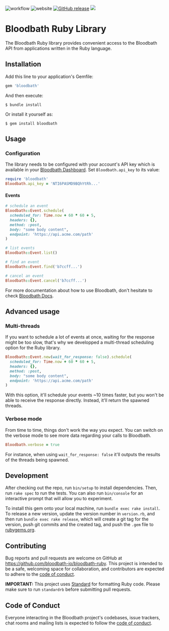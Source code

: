 ![workflow](https://github.com/bloodbath-io/bloodbath-ruby/actions/workflows/main.yml/badge.svg)
![website](https://img.shields.io/website.svg?down_color=red&down_message=down&up_color=purple&up_message=up&url=http%3A%2F%2Fbloodbath.io)
[![GitHub release](https://img.shields.io/github/release/bloodbath-io/bloodbath-ruby.svg)](https://github.com/bloodbath-io/bloodbath-ruby/releases/)
![](https://ruby-gem-downloads-badge.herokuapp.com/bloodbath?type=total)

# Bloodbath Ruby Library

The Bloodbath Ruby library provides convenient access to the Bloodbath API from applications written in the Ruby language.

## Installation

Add this line to your application's Gemfile:

```ruby
gem 'bloodbath'
```

And then execute:

    $ bundle install

Or install it yourself as:

    $ gem install bloodbath

## Usage

### Configuration

The library needs to be configured with your account's API key which is available in your [Bloodbath Dashboard](https://app.bloodbath.io/). Set `Bloodbath.api_key` to its value:

```ruby
require 'bloodbath'
Bloodbath.api_key = 'NTI6PASMD9BQhYtRh...'
```

#### Events

```ruby
# schedule an event
Bloodbath::Event.schedule(
  scheduled_for: Time.now + 60 * 60 + 5,
  headers: {},
  method: :post,
  body: "some body content",
  endpoint: 'https://api.acme.com/path'
)

# list events
Bloodbath::Event.list()

# find an event
Bloodbath::Event.find('b7ccff...')

# cancel an event
Bloodbath::Event.cancel('b7ccff...')
```

For more documentation about how to use Bloodbath, don't hesitate to check [Bloodbath Docs](https://docs.bloodbath.io).

## Advanced usage

### Multi-threads

If you want to schedule a lot of events at once, waiting for the response might be too slow, that's why we developped a multi-thread scheduling option for the Ruby library.

```ruby
Bloodbath::Event.new(wait_for_response: false).schedule(
  scheduled_for: Time.now + 60 * 60 + 5,
  headers: {},
  method: :post,
  body: "some body content",
  endpoint: 'https://api.acme.com/path'
)
```

With this option, it'll schedule your events ~10 times faster, but you won't be able to receive the response directly. Instead, it'll return the spawned threads.

### Verbose mode

From time to time, things don't work the way you expect. You can switch on the verbose mode to see more data regarding your calls to Bloodbath.

```ruby
Bloodbath.verbose = true
```

For instance, when using `wait_for_response: false` it'll outputs the results of the threads being spawned.

## Development

After checking out the repo, run `bin/setup` to install dependencies. Then, run `rake spec` to run the tests. You can also run `bin/console` for an interactive prompt that will allow you to experiment.

To install this gem onto your local machine, run `bundle exec rake install`. To release a new version, update the version number in `version.rb`, and then run `bundle exec rake release`, which will create a git tag for the version, push git commits and the created tag, and push the `.gem` file to [rubygems.org](https://rubygems.org).

## Contributing

Bug reports and pull requests are welcome on GitHub at https://github.com/bloodbath-io/bloodbath-ruby. This project is intended to be a safe, welcoming space for collaboration, and contributors are expected to adhere to the [code of conduct](https://github.com/bloodbath-io/bloodbath-ruby/blob/master/CODE_OF_CONDUCT.md).

**IMPORTANT:** This project uses [Standard](https://github.com/testdouble/standard) for formatting Ruby code. Please make sure to run `standardrb` before submitting pull requests.

## Code of Conduct

Everyone interacting in the Bloodbath project's codebases, issue trackers, chat rooms and mailing lists is expected to follow the [code of conduct](https://github.com/bloodbath-io/bloodbath-ruby/blob/master/CODE_OF_CONDUCT.md).
